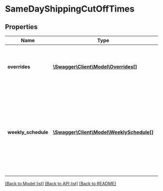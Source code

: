# SameDayShippingCutOffTimes

## Properties
Name | Type | Description | Notes
------------ | ------------- | ------------- | -------------
**overrides** | [**\Swagger\Client\Model\Overrides[]**](Overrides.md) | This container can be used to override the existing cut-off time(s), specified in the &lt;b&gt;weeklySchedule&lt;/b&gt; container, for a specific date or date range. | [optional] 
**weekly_schedule** | [**\Swagger\Client\Model\WeeklySchedule[]**](WeeklySchedule.md) | This container is used to specify the weekly schedule for shipping and handling cut-off times. A cut-off time is required for each business day that the fulfillment center operates. Any orders made after the specified &lt;b&gt;cutOffTime&lt;/b&gt; on the specified day(s) of the week will be handled on the next day. | [optional] 

[[Back to Model list]](../../README.md#documentation-for-models) [[Back to API list]](../../README.md#documentation-for-api-endpoints) [[Back to README]](../../README.md)


